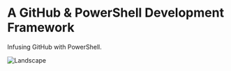 # A GitHub & PowerShell Development Framework

Infusing GitHub with PowerShell.

![Landscape](https://github.com/user-attachments/assets/9e044b8e-13b8-4846-935d-c6fb2c5eaf3e)

